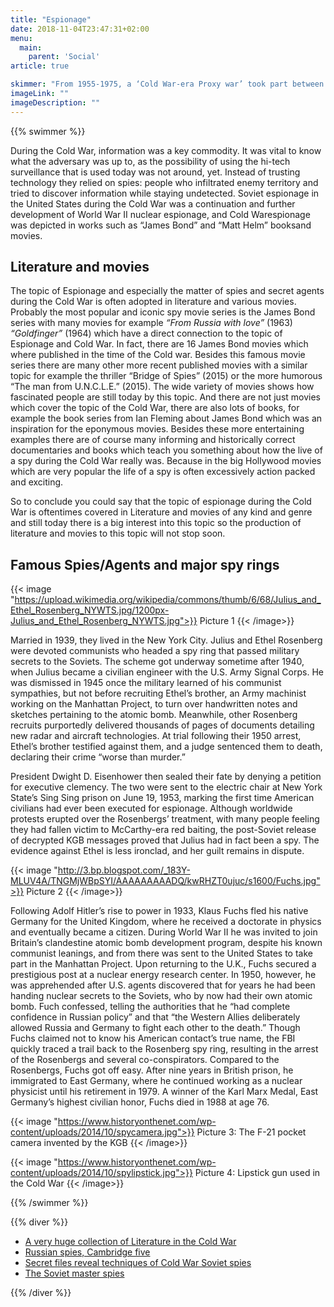```yaml
---
title: "Espionage"
date: 2018-11-04T23:47:31+02:00
menu:
  main:
    parent: 'Social'
article: true

skimmer: "From 1955-1975, a ‘Cold War-era Proxy war’ took part between North Vietnam who invaded South Vietnam; to expand their communist ideology and were supported by the Soviet Union and China. However, due to USAs Communism Containment Policy, South Vietnam received American much support, but in 1975 America withdrew all troops as defeat was inevitable."
imageLink: ""
imageDescription: ""
---
```


{{% swimmer %}}

During the Cold War, information was a key commodity. It was vital to know what the adversary was up to, as the possibility of using the hi-tech surveillance that is used today was not around, yet. Instead of trusting technology they relied on spies: people who infiltrated enemy territory and tried to discover information while staying undetected.
Soviet espionage in the United States during the Cold War was a continuation and further development of World War II nuclear espionage, and Cold Warespionage was depicted in works such as “James Bond” and “Matt Helm” booksand movies.

## Literature and movies
The topic of Espionage and especially the matter of spies and secret agents during the Cold War is often adopted in literature and various movies. Probably the most popular and iconic spy movie series is the James Bond series with many movies for example *“From Russia with love”* (1963) *“Goldfinger”* (1964) which have a direct connection to the topic of Espionage and Cold War. In fact, there are 16 James Bond movies which where published in the time of the Cold war.
Besides this famous movie series there are many other more recent published movies with a similar topic for example the thriller “Bridge of Spies” (2015) or the more humorous “The man from U.N.C.L.E.” (2015).
The wide variety of movies shows how fascinated people are still today by this topic. And there are not just movies which cover the topic of the Cold War, there are also lots of books, for example the book series from Ian Fleming about James Bond which was an inspiration for the eponymous movies.
Besides these more entertaining examples there are of course many informing and historically correct documentaries and books which teach you something about how the live of a spy during the Cold War really was. Because in the big Hollywood movies which are very popular the life of a spy is often excessively action packed and exciting.

So to conclude you could say that the topic of espionage during the Cold War is oftentimes covered in Literature and movies of any kind and genre and still today there is a big interest into this topic so the production of literature and movies to this topic will not stop soon.

## Famous Spies/Agents and major spy rings
{{< image "https://upload.wikimedia.org/wikipedia/commons/thumb/6/68/Julius_and_Ethel_Rosenberg_NYWTS.jpg/1200px-Julius_and_Ethel_Rosenberg_NYWTS.jpg">}}
Picture 1
{{< /image>}}

Married in 1939, they lived in the New York City. Julius and Ethel Rosenberg were devoted communists who headed a spy ring that passed military secrets to the Soviets. The scheme got underway sometime after 1940, when Julius became a civilian engineer with the U.S. Army Signal Corps. He was dismissed in 1945 once the military learned of his communist sympathies, but not before recruiting Ethel’s brother, an Army machinist working on the Manhattan Project, to turn over handwritten notes and sketches pertaining to the atomic bomb. Meanwhile, other Rosenberg recruits purportedly delivered thousands of pages of documents detailing new radar and aircraft technologies. At trial following their 1950 arrest, Ethel’s brother testified against them, and a judge sentenced them to death, declaring their crime “worse than murder.”

President Dwight D. Eisenhower then sealed their fate by denying a petition for executive clemency. The two were sent to the electric chair at New York State’s Sing Sing prison on June 19, 1953, marking the first time American civilians had ever been executed for espionage. Although worldwide protests erupted over the Rosenbergs’ treatment, with many people feeling they had fallen victim to McCarthy-era red baiting, the post-Soviet release of decrypted KGB messages proved that Julius had in fact been a spy. The evidence against Ethel is less ironclad, and her guilt remains in dispute.

{{< image "http://3.bp.blogspot.com/_183Y-MLUV4A/TNGMjWBpSYI/AAAAAAAAADQ/kwRHZT0ujuc/s1600/Fuchs.jpg">}}
Picture 2
{{< /image>}}

Following Adolf Hitler’s rise to power in 1933, Klaus Fuchs fled his native Germany for the United Kingdom, where he received a doctorate in physics and eventually became a citizen. During World War II he was invited to join Britain’s clandestine atomic bomb development program, despite his known communist leanings, and from there was sent to the United States to take part in the Manhattan Project. Upon returning to the U.K., Fuchs secured a prestigious post at a nuclear energy research center. In 1950, however, he was apprehended after U.S. agents discovered that for years he had been handing nuclear secrets to the Soviets, who by now had their own atomic bomb. Fuch confessed, telling the authorities that he “had complete confidence in Russian policy” and that “the Western Allies deliberately allowed Russia and Germany to fight each other to the death.” Though Fuchs claimed not to know his American contact’s true name, the FBI quickly traced a trail back to the Rosenberg spy ring, resulting in the arrest of the Rosenbergs and several co-conspirators. Compared to the Rosenbergs, Fuchs got off easy. After nine years in British prison, he immigrated to East Germany, where he continued working as a nuclear physicist until his retirement in 1979. A winner of the Karl Marx Medal, East Germany’s highest civilian honor, Fuchs died in 1988 at age 76.

{{< image "https://www.historyonthenet.com/wp-content/uploads/2014/10/spycamera.jpg">}}
Picture 3: The F-21 pocket camera invented by the KGB
{{< /image>}}

{{< image "https://www.historyonthenet.com/wp-content/uploads/2014/10/spylipstick.jpg">}}
Picture 4: Lipstick gun used in the Cold War
{{< /image>}}

{{% /swimmer %}}

{{% diver %}}
- [A very huge collection of Literature in the Cold War](http://intellit.muskingum.edu/maintoc.html)
- [Russian spies, Cambridge five](https://en.wikipedia.org/wiki/Cambridge_Five)
- [Secret files reveal techniques of Cold War Soviet spies](https://www.telegraph.co.uk/news/uknews/defence/11814627/Secret-files-reveal-techniques-of-Cold-War-Soviet-spies.html)
- [The Soviet master spies](https://www.youtube.com/watch?v=fmKcqP_O53g)

{{% /diver %}}
